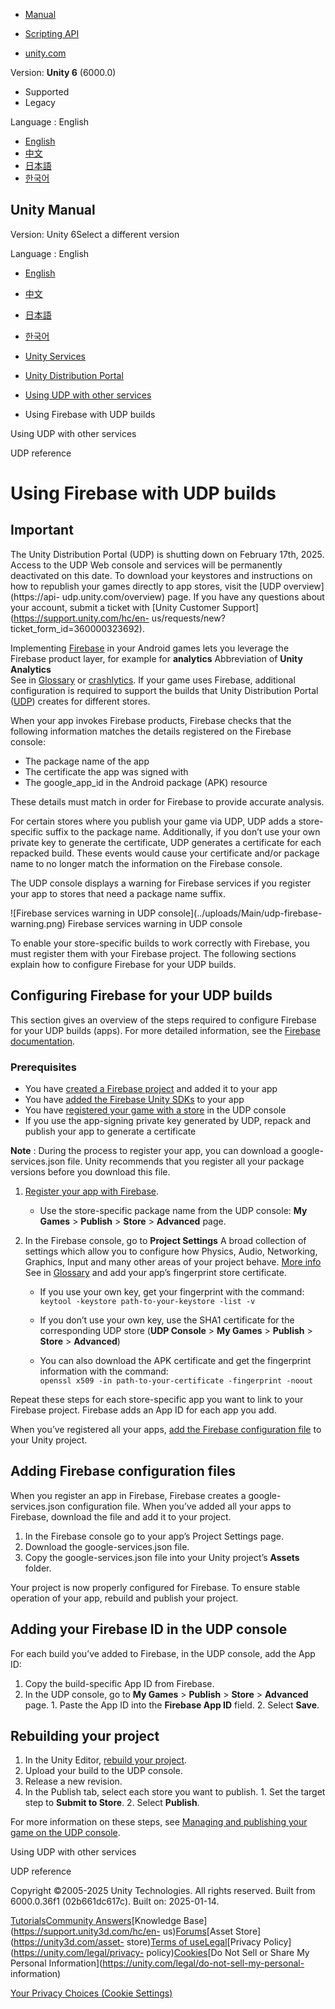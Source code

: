 [](https://docs.unity3d.com)

  * [Manual](../Manual/index.html)
  * [Scripting API](../ScriptReference/index.html)

  * [unity.com](https://unity.com/)

Version: **Unity 6** (6000.0)

  * Supported
  * Legacy

Language : English

  * [English](/Manual/udp-firebase.html)
  * [中文](/cn/current/Manual/udp-firebase.html)
  * [日本語](/ja/current/Manual/udp-firebase.html)
  * [한국어](/kr/current/Manual/udp-firebase.html)

[](https://docs.unity3d.com)

## Unity Manual

Version: Unity 6Select a different version

Language : English

  * [English](/Manual/udp-firebase.html)
  * [中文](/cn/current/Manual/udp-firebase.html)
  * [日本語](/ja/current/Manual/udp-firebase.html)
  * [한국어](/kr/current/Manual/udp-firebase.html)

  * [Unity Services](UnityServices.html)
  * [Unity Distribution Portal](udp.html)
  * [Using UDP with other services](udp-service-interoperability.html)
  * Using Firebase with UDP builds

[](udp-service-interoperability.html)

Using UDP with other services

[](udp-reference.html)

UDP reference

# Using Firebase with UDP builds

**Important**  
---  
The Unity Distribution Portal (UDP) is shutting down on February 17th, 2025.
Access to the UDP Web console and services will be permanently deactivated on
this date. To download your keystores and instructions on how to republish
your games directly to app stores, visit the [UDP overview](https://api-
udp.unity.com/overview) page. If you have any questions about your account,
submit a ticket with [Unity Customer Support](https://support.unity.com/hc/en-
us/requests/new?ticket_form_id=360000323692).  
  
Implementing [Firebase](https://firebase.google.com/) in your Android games
lets you leverage the Firebase product layer, for example for **analytics**
Abbreviation of **Unity Analytics**  
See in [Glossary](Glossary.html#Analytics) or
[crashlytics](https://firebase.google.com/docs/crashlytics). If your game uses
Firebase, additional configuration is required to support the builds that
Unity Distribution Portal ([UDP](https://unity.com/udp)) creates for different
stores.

When your app invokes Firebase products, Firebase checks that the following
information matches the details registered on the Firebase console:

  * The package name of the app
  * The certificate the app was signed with
  * The google_app_id in the Android package (APK) resource

These details must match in order for Firebase to provide accurate analysis.

For certain stores where you publish your game via UDP, UDP adds a store-
specific suffix to the package name. Additionally, if you don’t use your own
private key to generate the certificate, UDP generates a certificate for each
repacked build. These events would cause your certificate and/or package name
to no longer match the information on the Firebase console.

The UDP console displays a warning for Firebase services if you register your
app to stores that need a package name suffix.

![Firebase services warning in UDP console](../uploads/Main/udp-firebase-
warning.png) Firebase services warning in UDP console

To enable your store-specific builds to work correctly with Firebase, you must
register them with your Firebase project. The following sections explain how
to configure Firebase for your UDP builds.

## Configuring Firebase for your UDP builds

This section gives an overview of the steps required to configure Firebase for
your UDP builds (apps). For more detailed information, see the [Firebase
documentation](https://firebase.google.com/docs/unity/setup).

### Prerequisites

  * You have [created a Firebase project](https://firebase.google.com/docs/unity/setup#create-firebase-project) and added it to your app
  * You have [added the Firebase Unity SDKs](https://firebase.google.com/docs/unity/setup#add-sdks) to your app
  * You have [registered your game with a store](udp-managing-and-publishing.html#register) in the UDP console
  * If you use the app-signing private key generated by UDP, repack and publish your app to generate a certificate

**Note** : During the process to register your app, you can download a google-
services.json file. Unity recommends that you register all your package
versions before you download this file.

  1. [Register your app with Firebase](https://firebase.google.com/docs/unity/setup#register-app). 
     * Use the store-specific package name from the UDP console: **My Games** > **Publish** > **Store** > **Advanced** page.
  2. In the Firebase console, go to **Project Settings** A broad collection of settings which allow you to configure how Physics, Audio, Networking, Graphics, Input and many other areas of your project behave. [More info](comp-ManagerGroup.html)  
See in [Glossary](Glossary.html#ProjectSettings) and add your app’s
fingerprint store certificate.

     * If you use your own key, get your fingerprint with the command:  
`keytool -keystore path-to-your-keystore -list -v`

     * If you don’t use your own key, use the SHA1 certificate for the corresponding UDP store (**UDP Console** > **My Games** > **Publish** > **Store** > **Advanced**)
     * You can also download the APK certificate and get the fingerprint information with the command:  
`openssl x509 -in path-to-your-certificate -fingerprint -noout`

Repeat these steps for each store-specific app you want to link to your
Firebase project. Firebase adds an App ID for each app you add.

When you’ve registered all your apps, [add the Firebase configuration
file](https://firebase.google.com/docs/unity/setup#add-config-file) to your
Unity project.

## Adding Firebase configuration files

When you register an app in Firebase, Firebase creates a google-services.json
configuration file. When you’ve added all your apps to Firebase, download the
file and add it to your project.

  1. In the Firebase console go to your app’s Project Settings page.
  2. Download the google-services.json file.
  3. Copy the google-services.json file into your Unity project’s **Assets** folder.

Your project is now properly configured for Firebase. To ensure stable
operation of your app, rebuild and publish your project.

## Adding your Firebase ID in the UDP console

For each build you’ve added to Firebase, in the UDP console, add the App ID:

  1. Copy the build-specific App ID from Firebase.
  2. In the UDP console, go to **My Games** > **Publish** > **Store** > **Advanced** page. 
    1. Paste the App ID into the **Firebase App ID** field.
    2. Select **Save**.

## Rebuilding your project

  1. In the Unity Editor, [rebuild your project](https://docs.unity3d.com/Packages/com.unity.purchasing.udp@latest/index.html?subfolder=/manual/building-your-game.html).
  2. Upload your build to the UDP console.
  3. Release a new revision.
  4. In the Publish tab, select each store you want to publish. 
    1. Set the target step to **Submit to Store**.
    2. Select **Publish**.

For more information on these steps, see [Managing and publishing your game on
the UDP console](udp-managing-and-publishing.html).

[](udp-service-interoperability.html)

Using UDP with other services

[](udp-reference.html)

UDP reference

Copyright ©2005-2025 Unity Technologies. All rights reserved. Built from
6000.0.36f1 (02b661dc617c). Built on: 2025-01-14.

[Tutorials](https://learn.unity.com/)[Community
Answers](https://answers.unity3d.com)[Knowledge
Base](https://support.unity3d.com/hc/en-
us)[Forums](https://forum.unity3d.com)[Asset Store](https://unity3d.com/asset-
store)[Terms of
use](https://docs.unity3d.com/Manual/TermsOfUse.html)[Legal](https://unity.com/legal)[Privacy
Policy](https://unity.com/legal/privacy-
policy)[Cookies](https://unity.com/legal/cookie-policy)[Do Not Sell or Share
My Personal Information](https://unity.com/legal/do-not-sell-my-personal-
information)

[Your Privacy Choices (Cookie Settings)](javascript:void\(0\);)

